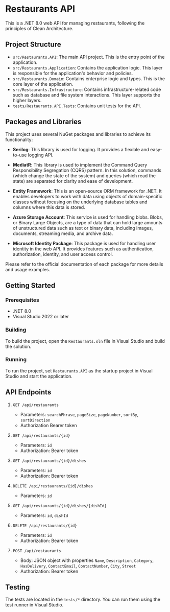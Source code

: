 # Restaurants API

This is a .NET 8.0 web API for managing restaurants, following the principles of Clean Architecture.

## Project Structure

- `src/Restaurants.API`: The main API project. This is the entry point of the application.
- `src/Restaurants.Application`: Contains the application logic. This layer is responsible for the application's behavior and policies.
- `src/Restaurants.Domain`: Contains enterprise logic and types. This is the core layer of the application.
- `src/Restaurants.Infrastructure`: Contains infrastructure-related code such as database and file system interactions. This layer supports the higher layers.
- `tests/Restaurants.API.Tests`: Contains unit tests for the API.


## Packages and Libraries

This project uses several NuGet packages and libraries to achieve its functionality:

- **Serilog**: This library is used for logging. It provides a flexible and easy-to-use logging API.

- **MediatR**: This library is used to implement the Command Query Responsibility Segregation (CQRS) pattern. In this solution, commands (which change the state of the system) and queries (which read the state) are separated for clarity and ease of development.

- **Entity Framework**: This is an open-source ORM framework for .NET. It enables developers to work with data using objects of domain-specific classes without focusing on the underlying database tables and columns where this data is stored.

- **Azure Storage Account**: This service is used for handling blobs. Blobs, or Binary Large Objects, are a type of data that can hold large amounts of unstructured data such as text or binary data, including images, documents, streaming media, and archive data.

- **Microsoft Identity Package**: This package is used for handling user identity in the web API. It provides features such as authentication, authorization, identity, and user access control.

Please refer to the official documentation of each package for more details and usage examples.

## Getting Started

### Prerequisites

- .NET 8.0
- Visual Studio 2022 or later

### Building

To build the project, open the `Restaurants.sln` file in Visual Studio and build the solution.

### Running

To run the project, set `Restaurants.API` as the startup project in Visual Studio and start the application.

## API Endpoints

1. `GET /api/restaurants`
   - Parameters: `searchPhrase`, `pageSize`, `pageNumber`, `sortBy`, `sortDirection`
   - Authorization Bearer token

2. `GET /api/restaurants/{id}`
   - Parameters: `id`
   - Authorization: Bearer token

3. `GET /api/restaurants/{id}/dishes`
   - Parameters: `id`
   - Authorization: Bearer token

4. `DELETE /api/restaurants/{id}/dishes`
   - Parameters: `id`

5. `GET /api/restaurants/{id}/dishes/{dishId}`
   - Parameters: `id`, `dishId`

6. `DELETE /api/restaurants/{id}`
   - Parameters: `id`
   - Authorization: Bearer token

7. `POST /api/restaurants`
   - Body: JSON object with properties `Name`, `Description`, `Category`, `HasDelivery`, `ContactEmail`, `ContactNumber`, `City`, `Street`
   - Authorization: Bearer token

## Testing

The tests are located in the `tests/*` directory. You can run them using the test runner in Visual Studio.

 
